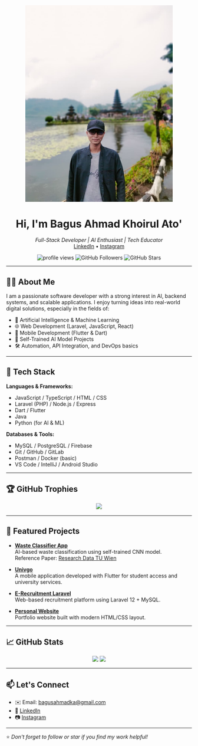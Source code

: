 <p align="center">
  <img src="https://github.com/bagusahmadka/bagusahmadka/blob/main/bagus 2.jpg" width="400" />
</p>
<h1 align="center">Hi, I'm Bagus Ahmad Khoirul Ato'</h1>
<p align="center">
  <i>Full-Stack Developer | AI Enthusiast | Tech Educator</i><br>
  <a href="https://www.linkedin.com/in/bagus-ahmad-khoirul-ato">LinkedIn</a> • 
  <a href="https://www.instagram.com/bagusahmaad">Instagram</a>
</p>

<p align="center">
  <img src="https://komarev.com/ghpvc/?username=bagusahmadka&label=Profile%20views&color=0e75b6&style=flat" alt="profile views" />
  <img src="https://img.shields.io/github/followers/bagusahmadka?label=Followers&style=social" alt="GitHub Followers" />
  <img src="https://img.shields.io/github/stars/bagusahmadka?label=Stars&style=social" alt="GitHub Stars" />
</p>

---

## 🧑‍💻 About Me

I am a passionate software developer with a strong interest in AI, backend systems, and scalable applications. I enjoy turning ideas into real-world digital solutions, especially in the fields of:

- 🔬 Artificial Intelligence & Machine Learning
- 🌐 Web Development (Laravel, JavaScript, React)
- 📱 Mobile Development (Flutter & Dart)
- 🧠 Self-Trained AI Model Projects
- 🛠️ Automation, API Integration, and DevOps basics

---

## 🚀 Tech Stack

**Languages & Frameworks:**
- JavaScript / TypeScript / HTML / CSS
- Laravel (PHP) / Node.js / Express
- Dart / Flutter
- Java
- Python (for AI & ML)

**Databases & Tools:**
- MySQL / PostgreSQL / Firebase
- Git / GitHub / GitLab
- Postman / Docker (basic)
- VS Code / IntelliJ / Android Studio

---

## 🏆 GitHub Trophies

<p align="center">
  <img src="https://github-profile-trophy.vercel.app/?username=bagusahmadka&theme=onedark&margin-w=15&no-frame=true&row=2&column=3" />
</p>

---

## 📂 Featured Projects

- **[Waste Classifier App](https://github.com/bagusahmadka/waste_classifier_app.git)**  
  AI-based waste classification using self-trained CNN model.  
  Reference Paper: [Research Data TU Wien](https://researchdata.tuwien.ac.at/records/27k90-dvw73)

- **[Univgo](https://github.com/bagusahmadka/Univgo)**  
  A mobile application developed with Flutter for student access and university services.

- **[E-Recruitment Laravel](https://github.com/bagusahmadka/eRecruitment-Laravel)**  
  Web-based recruitment platform using Laravel 12 + MySQL.

- **[Personal Website](https://github.com/bagusahmadka/Website)**  
  Portfolio website built with modern HTML/CSS layout.

---

## 📈 GitHub Stats

<p align="center">
  <img src="https://github-readme-stats.vercel.app/api?username=bagusahmadka&show_icons=true&theme=react&hide_border=true" />
  <img src="https://github-readme-stats.vercel.app/api/top-langs/?username=bagusahmadka&layout=compact&theme=react&hide_border=true" />
</p>

---

## 📫 Let's Connect

- ✉️ Email: bagusahmadka@gmail.com  
- 🔗 [LinkedIn](https://www.linkedin.com/in/bagus-ahmad-khoirul-ato)
- 📷 [Instagram](https://www.instagram.com/bagusahmaad)

---
⭐ *Don't forget to follow or star if you find my work helpful!*
